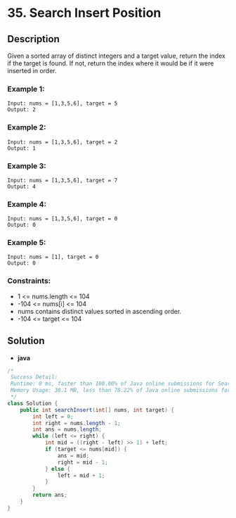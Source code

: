 # 35. Search Insert Position

## Description

Given a sorted array of distinct integers and a target value, return the index if the target is found. If not, return
the index where it would be if it were inserted in order.

### Example 1:

```
Input: nums = [1,3,5,6], target = 5
Output: 2
```

### Example 2:

```
Input: nums = [1,3,5,6], target = 2
Output: 1
```

### Example 3:

```
Input: nums = [1,3,5,6], target = 7
Output: 4
```

### Example 4:

```
Input: nums = [1,3,5,6], target = 0
Output: 0
```

### Example 5:

```
Input: nums = [1], target = 0
Output: 0
```

### Constraints:

* 1 <= nums.length <= 104
* -104 <= nums[i] <= 104
* nums contains distinct values sorted in ascending order.
* -104 <= target <= 104

## Solution

* **java**

```java
/*
 Success Detail:
 Runtime: 0 ms, faster than 100.00% of Java online submissions for Search Insert Position.
 Memory Usage: 38.1 MB, less than 78.22% of Java online submissions for Search Insert Position.
 */
class Solution {
    public int searchInsert(int[] nums, int target) {
        int left = 0;
        int right = nums.length - 1;
        int ans = nums.length;
        while (left <= right) {
            int mid = ((right - left) >> 1) + left;
            if (target <= nums[mid]) {
                ans = mid;
                right = mid - 1;
            } else {
                left = mid + 1;
            }
        }
        return ans;
    }
}
```

   